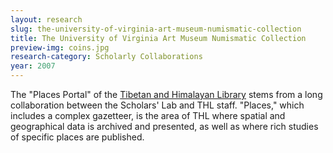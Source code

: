 ```yaml
---
layout: research
slug: the-university-of-virginia-art-museum-numismatic-collection
title: The University of Virginia Art Museum Numismatic Collection
preview-img: coins.jpg
research-category: Scholarly Collaborations
year: 2007
---
```


The "Places Portal" of the [Tibetan and Himalayan Library](http://thlib.org) stems from a long collaboration between the Scholars' Lab and THL staff. "Places," which includes a complex gazetteer, is the area of THL where spatial and geographical data is archived and presented, as well as where rich studies of specific places are published.
